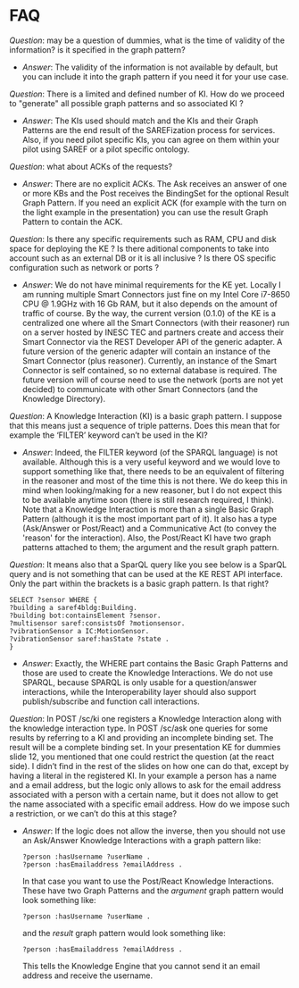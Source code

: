 FAQ
===

*Question*: may be a question of dummies, what is the time of validity of the information? is it specified in the graph pattern?
- *Answer*: The validity of the information is not available by default, but you can include it into the graph pattern if you need it for your use case.

*Question*: There is a limited and defined number of KI. How do we proceed to "generate" all possible graph patterns and so associated KI ?
- *Answer*: The KIs used should match and the KIs and their Graph Patterns are the end result of the SAREFization process for services. Also, if you need pilot specific KIs, you can agree on them within your pilot using SAREF or a pilot specific ontology.

*Question*: what about ACKs of the requests?
- *Answer*: There are no explicit ACKs. The Ask receives an answer of one or more KBs and the Post receives the BindingSet for the optional Result Graph Pattern. If you need an explicit ACK (for example with the turn on the light example in the presentation) you can use the result Graph Pattern to contain the ACK.

*Question*: Is there any specific requirements such as RAM, CPU and disk space for deploying the KE ? Is there aditional components to take into account such as an external DB or it is all inclusive ? Is there OS specific configuration such as network or ports ?
- *Answer*: We do not have minimal requirements for the KE yet. Locally I am running multiple Smart Connectors just fine on my Intel Core i7-8650 CPU @ 1.9GHz with 16 Gb RAM, but it also depends on the amount of traffic of course.
By the way, the current version (0.1.0) of the KE is a centralized one where all the Smart Connectors (with their reasoner) run on a server hosted by INESC TEC and partners create and access their Smart Connector via the REST Developer API of the generic adapter. A future version of the generic adapter will contain an instance of the Smart Connector (plus reasoner).
Currently, an instance of the Smart Connector is self contained, so no external database is required. The future version will of course need to use the network (ports are not yet decided) to communicate with other Smart Connectors (and the Knowledge Directory).

*Question*: A Knowledge Interaction (KI) is a basic graph pattern. I suppose that this means just a sequence of triple patterns. Does this mean that for example the ‘FILTER’ keyword can’t be used in the KI?
- *Answer*: Indeed, the FILTER keyword (of the SPARQL language) is not available. Although this is a very useful keyword and we would love to support something like that, there needs to be an equivalent of filtering in the reasoner and most of the time this is not there. We do keep this in mind when looking/making for a new reasoner, but I do not expect this to be available anytime soon (there is still research required, I think). Note that a Knowledge Interaction is more than a single Basic Graph Pattern (although it is the most important part of it). It also has a type (Ask/Answer or Post/React) and a Communicative Act (to convey the 'reason' for the interaction). Also, the Post/React KI have two graph patterns attached to them; the argument and the result graph pattern.

*Question*: It means also that a SparQL query like you see below is a SparQL query and is not something that can be used at the KE REST API interface. Only the part within the brackets is a basic graph pattern. Is that right?
```
SELECT ?sensor WHERE {
?building a saref4bldg:Building.
?building bot:containsElement ?sensor.
?multisensor saref:consistsOf ?motionsensor.
?vibrationSensor a IC:MotionSensor.
?vibrationSensor saref:hasState ?state .
}
```
- *Answer*: Exactly, the WHERE part contains the Basic Graph Patterns and those are used to create the Knowledge Interactions. We do not use SPARQL, because SPARQL is only usable for a question/answer interactions, while the Interoperability layer should also support publish/subscribe and function call interactions.

*Question*: In POST /sc/ki one registers a Knowledge Interaction along with the knowledge interaction type. In POST /sc/ask one queries for some results by referring to a KI and providing an incomplete binding set. The result will be a complete binding set. In your presentation KE for dummies slide 12, you mentioned that one could restrict the question (at the react side). I didn’t find in the rest of the slides on how one can do that, except by having a literal in the registered KI. In your example a person has a name and a email address, but the logic only allows to ask for the email address associated with a person with a certain name, but it does not allow to get the name associated with a specific email address. How do we impose such a restriction, or we can’t do this at this stage?

- *Answer*: If the logic does not allow the inverse, then you should not use an Ask/Answer Knowledge Interactions with a graph pattern like:
	```
	?person :hasUsername ?userName .
	?person :hasEmailaddress ?emailAddress .
	```

	In that case you want to use the Post/React Knowledge Interactions. These have two Graph Patterns and the *argument* graph pattern would look something like:

	```
	?person :hasUsername ?userName .
	```

	and the *result* graph pattern would look something like:

	```
	?person :hasEmailaddress ?emailAddress .
	```

	This tells the Knowledge Engine that you cannot send it an email address and receive the username.
